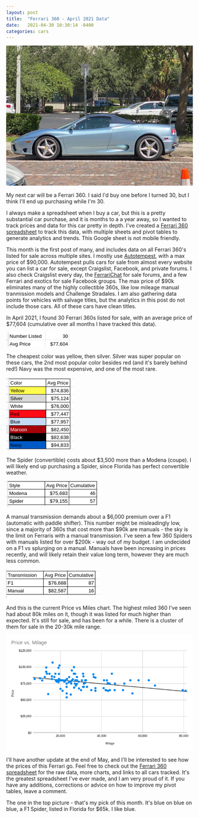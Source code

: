 ```yaml
---
layout: post
title:  "Ferrari 360 - April 2021 Data"
date:   2021-04-30 10:30:14 -0400
categories: cars
---
```


![April 2021](/images/360-april2021/360.jpg)

My next car will be a Ferrari 360. I said I'd buy one before I turned 30, but I think I'll end up purchasing while I'm 30. 

I always make a spreadsheet when I buy a car, but this is a pretty substantial car purchase, and it is months to a a year away, so I wanted to track prices and data for this car pretty in depth. I've created a [Ferrari 360 spreadsheet](https://rskelton.com/360) to track this data, with multiple sheets and pivot tables to generate analytics and trends. This Google sheet is not mobile friendly. 

This month is the first post of many, and includes data on all Ferrari 360's listed for sale across multiple sites. I mostly use [Autotempest](https://www.autotempest.com/results?make=ferrari&model=360&zip=32905&maxprice=90000), with a max price of $90,000. Autotempest pulls cars for sale from almost every website you can list a car for sale, except Craigslist, Facebook, and private forums. I also check Craigslist every day, the [FerrariChat](https://www.ferrarichat.com/forum/search/96788032/?q=360&t=post&o=date&c[title_only]=1&c[node]=303+242&c[prefix]=7+8+10+11+9) for sale forums, and a few Ferrari and exotics for sale Facebook groups. The max price of $90k eliminates many of the highly collectible 360s, like low mileage manual tranmission models and Challenge Stradales. I am also gathering data points for vehicles with salvage titles, but the analytics in this post do not include those cars. All of these cars have clean titles. 

In April 2021, I found 30 Ferrari 360s listed for sale, with an average price of $77,604 (cumulative over all months I have tracked this data).

![April 2021](/images/360-april2021/overall.png)

The cheapest color was yellow, then silver. Silver was super popular on these cars, the 2nd most popular color besides red (and it's barely behind red!) Navy was the most expensive, and one of the most rare. 

![April 2021](/images/360-april2021/color.png)

The Spider (convertible) costs about $3,500 more than a Modena (coupe). I will likely end up purchasing a Spider, since Florida has perfect convertible weather. 

![April 2021](/images/360-april2021/style.png)

A manual transmission demands about a $6,000 premium over a F1 (automatic with paddle shifter). This number might be misleadingly low, since a majority of 360s that cost more than $90k are manuals - the sky is the limit on Ferraris with a manual transmission. I've seen a few 360 Spiders with manuals listed for over $200k - way out of my budget. I am undecided on a F1 vs splurging on a manual. Manuals have been increasing in prices recently, and will likely retain their value long term, however they are much less common. 

![April 2021](/images/360-april2021/trans.png)

And this is the current Price vs Miles chart. The highest miled 360 I've seen had about 80k miles on it, though it was listed for much higher than expected. It's still for sale, and has been for a while. There is a cluster of them for sale in the 20-30k mile range. 

![April 2021](/images/360-april2021/miles.png)

I'll have another update at the end of May, and I'll be interested to see how the prices of this Ferrari go. Feel free to check out the [Ferrari 360 spreadsheet](https://rskelton.com/360) for the raw data, more charts, and links to all cars tracked. It's the greatest spreadsheet I've ever made, and I am very proud of it. If you have any additions, corrections or advice on how to improve my pivot tables, leave a comment. 

The one in the top picture - that's my pick of this month. It's blue on blue on blue, a F1 Spider, listed in Florida for $65k. I like blue. 

